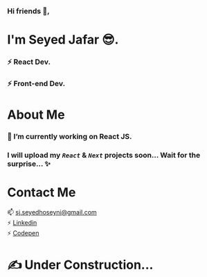 ### Hi friends 👋, 
# I'm Seyed Jafar :sunglasses:.
### ⚡ React Dev.
### ⚡ Front-end Dev. 
# About Me
### 🔭 I’m currently working on React JS.
### I will upload my _`React`_ & _`Next`_ projects soon... Wait for the surprise... ✨
<!-- ### 🌱 I’m currently learning Next JS, TS. -->
# Contact Me
📫 sj.seyedhoseyni@gmail.com <br/>
⚡ <a href="https://ir.linkedin.com/in/seyed-jafar-seyed-hoseyni-ab3707209">Linkedin</a><br/>
⚡ <a href="https://codepen.io/sj-seyedhoseyni ">Codepen</a><br/>

# :writing_hand: Under Construction...
<!--
**sj-seyedhoseyni/sj-seyedhoseyni** is a ✨ _special_ ✨ repository because its `README.md` (this file) appears on your GitHub profile.

Here are some ideas to get you started:

- 🔭 I’m currently working on ...
- 🌱 I’m currently learning ...
- 👯 I’m looking to collaborate on ...
- 🤔 I’m looking for help with ...
- 💬 Ask me about ...
- 📫 How to reach me: ...
- 😄 Pronouns: ...
- ⚡ Fun fact: ...
-->
